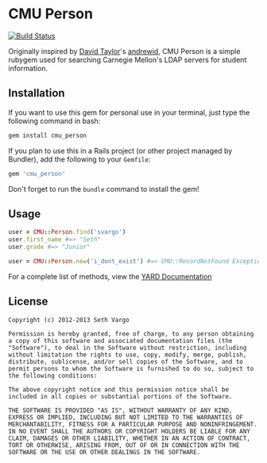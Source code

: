 CMU Person
==========

[![Build Status](https://secure.travis-ci.org/sethvargo/cmu_person.png?branch=master)](http://travis-ci.org/sethvargo/cmu_person)

Originally inspired by [David Taylor](https://github.com/tinystatemachine)'s [andrewid](https://github.com/tinystatemachine/andrewid), CMU Person is a simple rubygem used for searching Carnegie Mellon's LDAP servers for student information.

Installation
------------
If you want to use this gem for personal use in your terminal, just type the following command in bash:

```bash
gem install cmu_person
```

If you plan to use this in a Rails project (or other project managed by Bundler), add the following to your `Gemfile`:

```ruby
gem 'cmu_person'
```

Don't forget to run the `bundle` command to install the gem!

Usage
-----

```ruby
user = CMU::Person.find('svargo')
user.first_name #=> "Seth"
user.grade #=> "Junior"
```

```ruby
user = CMU::Person.new('i_dont_exist') #=> CMU::RecordNotFound Exception
```

For a complete list of methods, view the [YARD Documentation](http://rubydoc.info/gems/cmu_person/0.0.3/frames)

License
-------
```text
Copyright (c) 2012-2013 Seth Vargo

Permission is hereby granted, free of charge, to any person obtaining a copy of this software and associated documentation files (the "Software"), to deal in the Software without restriction, including without limitation the rights to use, copy, modify, merge, publish, distribute, sublicense, and/or sell copies of the Software, and to permit persons to whom the Software is furnished to do so, subject to the following conditions:

The above copyright notice and this permission notice shall be included in all copies or substantial portions of the Software.

THE SOFTWARE IS PROVIDED "AS IS", WITHOUT WARRANTY OF ANY KIND, EXPRESS OR IMPLIED, INCLUDING BUT NOT LIMITED TO THE WARRANTIES OF MERCHANTABILITY, FITNESS FOR A PARTICULAR PURPOSE AND NONINFRINGEMENT. IN NO EVENT SHALL THE AUTHORS OR COPYRIGHT HOLDERS BE LIABLE FOR ANY CLAIM, DAMAGES OR OTHER LIABILITY, WHETHER IN AN ACTION OF CONTRACT, TORT OR OTHERWISE, ARISING FROM, OUT OF OR IN CONNECTION WITH THE SOFTWARE OR THE USE OR OTHER DEALINGS IN THE SOFTWARE.
```
